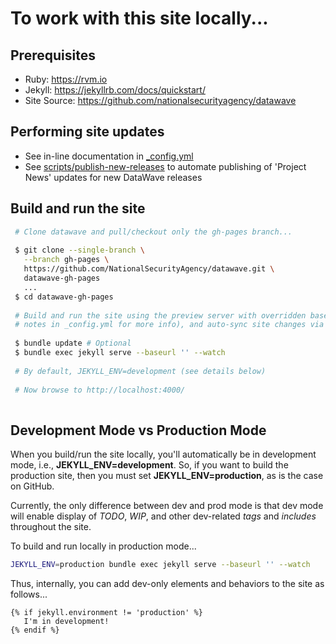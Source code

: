 # To work with this site locally...

## Prerequisites

- Ruby: <https://rvm.io>
- Jekyll: <https://jekyllrb.com/docs/quickstart/>
- Site Source: <https://github.com/nationalsecurityagency/datawave>

## Performing site updates

- See in-line documentation in [_config.yml](_config.yml)
- See [scripts/publish-new-releases](scripts/publish-new-releases) to automate publishing of 'Project News' updates for new DataWave releases 

## Build and run the site

```bash
 # Clone datawave and pull/checkout only the gh-pages branch...
 
 $ git clone --single-branch \
   --branch gh-pages \
   https://github.com/NationalSecurityAgency/datawave.git \
   datawave-gh-pages
   ...
 $ cd datawave-gh-pages
  
 # Build and run the site using the preview server with overridden baseurl (see baseurl configuration
 # notes in _config.yml for more info), and auto-sync site changes via '--watch' option ...
  
 $ bundle update # Optional
 $ bundle exec jekyll serve --baseurl '' --watch
 
 # By default, JEKYLL_ENV=development (see details below)
 
 # Now browse to http://localhost:4000/
 
```

## Development Mode vs Production Mode

When you build/run the site locally, you'll automatically be in development mode, i.e., **JEKYLL_ENV=development**.
So, if you want to build the production site, then you must set **JEKYLL_ENV=production**, as is the case on GitHub.

Currently, the only difference between dev and prod mode is that dev mode will enable display of *TODO*, *WIP*,
and other dev-related *tags* and *includes* throughout the site.

To build and run locally in production mode...

```bash
JEKYLL_ENV=production bundle exec jekyll serve --baseurl '' --watch

```

Thus, internally, you can add dev-only elements and behaviors to the site as follows...

```
{% if jekyll.environment != 'production' %}
   I'm in development! 
{% endif %}

```
